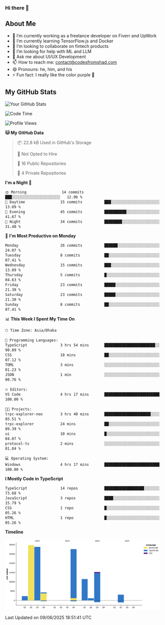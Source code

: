 ### Hi there 👋

## About Me
- 🔭 I’m currently working as a freelance developer on Fiverr and UpWork
- 🌱 I’m currently learning TensorFlow.js and Docker
- 👯 I’m looking to collaborate on fintech products
- 🤔 I’m looking for help with ML and LLM
- 💬 Ask me about UI/UX Development
- 📫 How to reach me: contact@codesfromshad.com
- 😄 Pronouns: he, him, and his
- ⚡ Fun fact: I really like the color purple 💜

## My GitHub Stats

![Your GitHub Stats](https://github-readme-stats.vercel.app/api?username=codesfromshad&show_icons=true&theme=midnight-purple)

<!--START_SECTION:waka-->
![Code Time](http://img.shields.io/badge/Code%20Time-818%20hrs%2026%20mins-blue)

![Profile Views](http://img.shields.io/badge/Profile%20Views-0-blue)

**🐱 My GitHub Data** 

> 📦 22.8 kB Used in GitHub's Storage 
 > 
> 🚫 Not Opted to Hire
 > 
> 📜 16 Public Repositories 
 > 
> 🔑 4 Private Repositories 
 > 
**I'm a Night 🦉** 

```text
🌞 Morning                14 commits          ███░░░░░░░░░░░░░░░░░░░░░░   12.96 % 
🌆 Daytime                15 commits          ███░░░░░░░░░░░░░░░░░░░░░░   13.89 % 
🌃 Evening                45 commits          ██████████░░░░░░░░░░░░░░░   41.67 % 
🌙 Night                  34 commits          ████████░░░░░░░░░░░░░░░░░   31.48 % 
```
📅 **I'm Most Productive on Monday** 

```text
Monday                   26 commits          ██████░░░░░░░░░░░░░░░░░░░   24.07 % 
Tuesday                  8 commits           ██░░░░░░░░░░░░░░░░░░░░░░░   07.41 % 
Wednesday                15 commits          ███░░░░░░░░░░░░░░░░░░░░░░   13.89 % 
Thursday                 5 commits           █░░░░░░░░░░░░░░░░░░░░░░░░   04.63 % 
Friday                   23 commits          █████░░░░░░░░░░░░░░░░░░░░   21.30 % 
Saturday                 23 commits          █████░░░░░░░░░░░░░░░░░░░░   21.30 % 
Sunday                   8 commits           ██░░░░░░░░░░░░░░░░░░░░░░░   07.41 % 
```


📊 **This Week I Spent My Time On** 

```text
🕑︎ Time Zone: Asia/Dhaka

💬 Programming Languages: 
TypeScript               3 hrs 54 mins       ███████████████████████░░   90.89 % 
CSS                      18 mins             ██░░░░░░░░░░░░░░░░░░░░░░░   07.12 % 
TOML                     3 mins              ░░░░░░░░░░░░░░░░░░░░░░░░░   01.23 % 
JSON                     1 min               ░░░░░░░░░░░░░░░░░░░░░░░░░   00.76 % 

🔥 Editors: 
VS Code                  4 hrs 17 mins       █████████████████████████   100.00 % 

🐱‍💻 Projects: 
trpc-explorer-neo        3 hrs 40 mins       █████████████████████░░░░   85.51 % 
trpc-explorer            24 mins             ██░░░░░░░░░░░░░░░░░░░░░░░   09.39 % 
ui                       10 mins             █░░░░░░░░░░░░░░░░░░░░░░░░   04.07 % 
protocol-ts              2 mins              ░░░░░░░░░░░░░░░░░░░░░░░░░   01.04 % 

💻 Operating System: 
Windows                  4 hrs 17 mins       █████████████████████████   100.00 % 
```

**I Mostly Code in TypeScript** 

```text
TypeScript               14 repos            ██████████████████░░░░░░░   73.68 % 
JavaScript               3 repos             ████░░░░░░░░░░░░░░░░░░░░░   15.79 % 
CSS                      1 repo              █░░░░░░░░░░░░░░░░░░░░░░░░   05.26 % 
HTML                     1 repo              █░░░░░░░░░░░░░░░░░░░░░░░░   05.26 % 
```



**Timeline**

![Lines of Code chart](https://raw.githubusercontent.com/codesfromshad/codesfromshad/main/assets/bar_graph.png)


 Last Updated on 09/06/2025 18:51:41 UTC
<!--END_SECTION:waka-->

<!--
**codesfromshad/codesfromshad** is a ✨ _special_ ✨ repository because its `README.md` (this file) appears on your GitHub profile.

Here are some ideas to get you started:

- 🔭 I’m currently working on ...
- 🌱 I’m currently learning ...
- 👯 I’m looking to collaborate on ...
- 🤔 I’m looking for help with ...
- 💬 Ask me about ...
- 📫 How to reach me: ...
- 😄 Pronouns: ...
- ⚡ Fun fact: ...
-->
